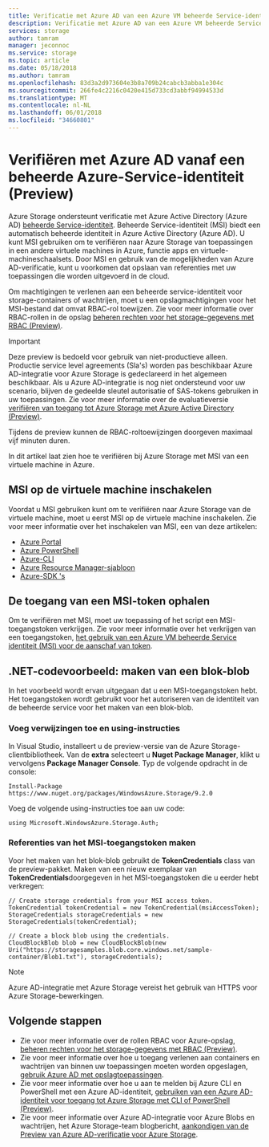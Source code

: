 ```yaml
---
title: Verificatie met Azure AD van een Azure VM beheerde Service-identiteit (Preview) | Microsoft Docs
description: Verificatie met Azure AD van een Azure VM beheerde Service-identiteit (Preview).
services: storage
author: tamram
manager: jeconnoc
ms.service: storage
ms.topic: article
ms.date: 05/18/2018
ms.author: tamram
ms.openlocfilehash: 83d3a2d973604e3b8a709b24cabcb3abba1e304c
ms.sourcegitcommit: 266fe4c2216c0420e415d733cd3abbf94994533d
ms.translationtype: MT
ms.contentlocale: nl-NL
ms.lasthandoff: 06/01/2018
ms.locfileid: "34660801"
---
```

# <a name="authenticate-with-azure-ad-from-an-azure-managed-service-identity-preview"></a>Verifiëren met Azure AD vanaf een beheerde Azure-Service-identiteit (Preview)

Azure Storage ondersteunt verificatie met Azure Active Directory (Azure AD) [beheerde Service-identiteit](../../active-directory/managed-service-identity/overview.md). Beheerde Service-identiteit (MSI) biedt een automatisch beheerde identiteit in Azure Active Directory (Azure AD). U kunt MSI gebruiken om te verifiëren naar Azure Storage van toepassingen in een andere virtuele machines in Azure, functie apps en virtuele-machineschaalsets. Door MSI en gebruik van de mogelijkheden van Azure AD-verificatie, kunt u voorkomen dat opslaan van referenties met uw toepassingen die worden uitgevoerd in de cloud.  

Om machtigingen te verlenen aan een beheerde service-identiteit voor storage-containers of wachtrijen, moet u een opslagmachtigingen voor het MSI-bestand dat omvat RBAC-rol toewijzen. Zie voor meer informatie over RBAC-rollen in de opslag [beheren rechten voor het storage-gegevens met RBAC (Preview)](storage-auth-aad-rbac.md). 

> [!IMPORTANT]
> Deze preview is bedoeld voor gebruik van niet-productieve alleen. Productie service level agreements (Sla's) worden pas beschikbaar Azure AD-integratie voor Azure Storage is gedeclareerd in het algemeen beschikbaar. Als u Azure AD-integratie is nog niet ondersteund voor uw scenario, blijven de gedeelde sleutel autorisatie of SAS-tokens gebruiken in uw toepassingen. Zie voor meer informatie over de evaluatieversie [verifiëren van toegang tot Azure Storage met Azure Active Directory (Preview)](storage-auth-aad.md).
>
> Tijdens de preview kunnen de RBAC-roltoewijzingen doorgeven maximaal vijf minuten duren.

In dit artikel laat zien hoe te verifiëren bij Azure Storage met MSI van een virtuele machine in Azure.  

## <a name="enable-msi-on-the-vm"></a>MSI op de virtuele machine inschakelen

Voordat u MSI gebruiken kunt om te verifiëren naar Azure Storage van de virtuele machine, moet u eerst MSI op de virtuele machine inschakelen. Zie voor meer informatie over het inschakelen van MSI, een van deze artikelen:

- [Azure Portal](https://docs.microsoft.com/en-us/azure/active-directory/managed-service-identity/qs-configure-portal-windows-vm)
- [Azure PowerShell](../../active-directory/managed-service-identity/qs-configure-powershell-windows-vm.md)
- [Azure-CLI](../../active-directory/managed-service-identity/qs-configure-cli-windows-vm.md)
- [Azure Resource Manager-sjabloon](../../active-directory/managed-service-identity/qs-configure-template-windows-vm.md)
- [Azure-SDK 's](../../active-directory/managed-service-identity/qs-configure-sdk-windows-vm.md)

## <a name="get-an-msi-access-token"></a>De toegang van een MSI-token ophalen

Om te verifiëren met MSI, moet uw toepassing of het script een MSI-toegangstoken verkrijgen. Zie voor meer informatie over het verkrijgen van een toegangstoken, [het gebruik van een Azure VM beheerde Service identiteit (MSI) voor de aanschaf van token](../../active-directory/managed-service-identity/how-to-use-vm-token.md).

## <a name="net-code-example-create-a-block-blob"></a>.NET-codevoorbeeld: maken van een blok-blob

In het voorbeeld wordt ervan uitgegaan dat u een MSI-toegangstoken hebt. Het toegangstoken wordt gebruikt voor het autoriseren van de identiteit van de beheerde service voor het maken van een blok-blob.

### <a name="add-references-and-using-statements"></a>Voeg verwijzingen toe en using-instructies  

In Visual Studio, installeert u de preview-versie van de Azure Storage-clientbibliotheek. Van de **extra** selecteert u **Nuget Package Manager**, klikt u vervolgens **Package Manager Console**. Typ de volgende opdracht in de console:

```
Install-Package https://www.nuget.org/packages/WindowsAzure.Storage/9.2.0  
```

Voeg de volgende using-instructies toe aan uw code:

```dotnet
using Microsoft.WindowsAzure.Storage.Auth;
```

### <a name="create-credentials-from-the-msi-access-token"></a>Referenties van het MSI-toegangstoken maken

Voor het maken van het blok-blob gebruikt de **TokenCredentials** class van de preview-pakket. Maken van een nieuw exemplaar van **TokenCredentials**doorgegeven in het MSI-toegangstoken die u eerder hebt verkregen:

```dotnet
// Create storage credentials from your MSI access token.
TokenCredential tokenCredential = new TokenCredential(msiAccessToken);
StorageCredentials storageCredentials = new StorageCredentials(tokenCredential);

// Create a block blob using the credentials.
CloudBlockBlob blob = new CloudBlockBlob(new Uri("https://storagesamples.blob.core.windows.net/sample-container/Blob1.txt"), storageCredentials);
``` 

> [!NOTE]
> Azure AD-integratie met Azure Storage vereist het gebruik van HTTPS voor Azure Storage-bewerkingen.

## <a name="next-steps"></a>Volgende stappen

- Zie voor meer informatie over de rollen RBAC voor Azure-opslag, [beheren rechten voor het storage-gegevens met RBAC (Preview)](storage-auth-aad-rbac.md).
- Zie voor meer informatie over hoe u toegang verlenen aan containers en wachtrijen van binnen uw toepassingen moeten worden opgeslagen, [gebruik Azure AD met opslagtoepassingen](storage-auth-aad-app.md).
- Zie voor meer informatie over hoe u aan te melden bij Azure CLI en PowerShell met een Azure AD-identiteit, [gebruiken van een Azure AD-identiteit voor toegang tot Azure Storage met CLI of PowerShell (Preview)](storage-auth-aad-script.md).
- Zie voor meer informatie over Azure AD-integratie voor Azure Blobs en wachtrijen, het Azure Storage-team blogbericht, [aankondigen van de Preview van Azure AD-verificatie voor Azure Storage](https://azure.microsoft.com/blog/announcing-the-preview-of-aad-authentication-for-storage/).

